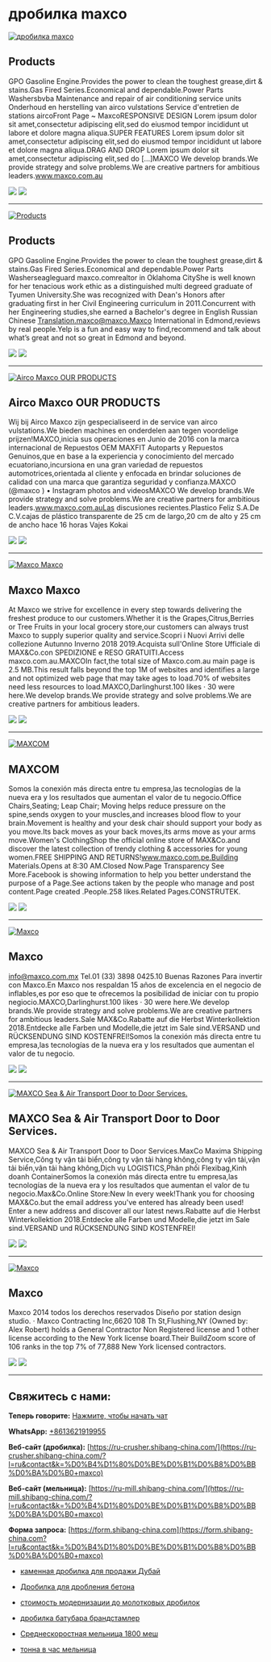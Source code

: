 # дробилка maxco

<a href="https://swt.shibang-china.com/?l=ru&img&k=%D0%B4%D1%80%D0%BE%D0%B1%D0%B8%D0%BB%D0%BA%D0%B0+maxco" target="_blank">![дробилка maxco](http://static.shibang-china.com/all-800x300/1185.jpg)</a>

## Products
GPO Gasoline Engine.Provides the power to clean the toughest grease,dirt &amp; stains.Gas Fired Series.Economical and dependable.Power Parts Washersbvba Maintenance and repair of air conditioning service units Onderhoud en herstelling van airco vulstations Service d'entretien de stations aircoFront Page ~ MaxcoRESPONSIVE DESIGN Lorem ipsum dolor sit amet,consectetur adipiscing elit,sed do eiusmod tempor incididunt ut labore et dolore magna aliqua.SUPER FEATURES Lorem ipsum dolor sit amet,consectetur adipiscing elit,sed do eiusmod tempor incididunt ut labore et dolore magna aliqua.DRAG AND DROP Lorem ipsum dolor sit amet,consectetur adipiscing elit,sed do […]MAXCO We develop brands.We provide strategy and solve problems.We are creative partners for ambitious leaders.www.maxco.com.au


<a href="https://whatsapp.shibangsoft.com/WhatsApp.php" target="_blank" title="WhatsApp">![](http://static.shibang-china.com/icon/whatsapp.png)</a> <a href="https://swt.shibang-china.com/?l=ru&icon&k=%D0%B4%D1%80%D0%BE%D0%B1%D0%B8%D0%BB%D0%BA%D0%B0+maxco" target="_blank">![](http://static.shibang-china.com/icon/chat-ru.png)</a>

---

<a href="https://swt.shibang-china.com/?l=ru&img&k=%D0%B4%D1%80%D0%BE%D0%B1%D0%B8%D0%BB%D0%BA%D0%B0+maxco" target="_blank">![Products](http://static.shibang-china.com/all-800x300/114.jpg)</a>

## Products
GPO Gasoline Engine.Provides the power to clean the toughest grease,dirt &amp; stains.Gas Fired Series.Economical and dependable.Power Parts Washerseagleguard maxco.comrealtor in Oklahoma CityShe is well known for her tenacious work ethic as a distinguished multi degreed graduate of Tyumen University.She was recognized with Dean's Honors after graduating first in her Civil Engineering curriculum in 2011.Concurrent with her Engineering studies,she earned a Bachelor's degree in English Russian Chinese Translation.maxco@maxco.Maxco International in Edmond,reviews by real people.Yelp is a fun and easy way to find,recommend and talk about what’s great and not so great in Edmond and beyond.


<a href="https://whatsapp.shibangsoft.com/WhatsApp.php" target="_blank" title="WhatsApp">![](http://static.shibang-china.com/icon/whatsapp.png)</a> <a href="https://swt.shibang-china.com/?l=ru&icon&k=%D0%B4%D1%80%D0%BE%D0%B1%D0%B8%D0%BB%D0%BA%D0%B0+maxco" target="_blank">![](http://static.shibang-china.com/icon/chat-ru.png)</a>

---

<a href="https://swt.shibang-china.com/?l=ru&img&k=%D0%B4%D1%80%D0%BE%D0%B1%D0%B8%D0%BB%D0%BA%D0%B0+maxco" target="_blank">![Airco Maxco OUR PRODUCTS](http://static.shibang-china.com/all-800x300/12.jpg)</a>

## Airco Maxco OUR PRODUCTS
Wij bij Airco Maxco zijn gespecialiseerd in de service van airco vulstations.We bieden machines en onderdelen aan tegen voordelige prijzen!MAXCO,inicia sus operaciones en Junio de 2016 con la marca internacional de Repuestos OEM MAXFIT Autoparts y Repuestos Genuinos,que en base a la experiencia y conocimiento del mercado ecuatoriano,incursiona en una gran variedad de repuestos automotrices,orientada al cliente y enfocada en brindar soluciones de calidad con una marca que garantiza seguridad y confianza.MAXCO (@maxco ) • Instagram photos and videosMAXCO We develop brands.We provide strategy and solve problems.We are creative partners for ambitious leaders.www.maxco.com.auLas discusiones recientes.Plastico Feliz S.A.De C.V.cajas de pl&#225;stico transparente de 25 cm de largo,20 cm de alto y 25 cm de ancho hace 16 horas Vajes Kokai


<a href="https://whatsapp.shibangsoft.com/WhatsApp.php" target="_blank" title="WhatsApp">![](http://static.shibang-china.com/icon/whatsapp.png)</a> <a href="https://swt.shibang-china.com/?l=ru&icon&k=%D0%B4%D1%80%D0%BE%D0%B1%D0%B8%D0%BB%D0%BA%D0%B0+maxco" target="_blank">![](http://static.shibang-china.com/icon/chat-ru.png)</a>

---

<a href="https://swt.shibang-china.com/?l=ru&img&k=%D0%B4%D1%80%D0%BE%D0%B1%D0%B8%D0%BB%D0%BA%D0%B0+maxco" target="_blank">![Maxco Maxco](http://static.shibang-china.com/all-800x300/461.jpg)</a>

## Maxco Maxco
At Maxco we strive for excellence in every step towards delivering the freshest produce to our customers.Whether it is the Grapes,Citrus,Berries or Tree Fruits in your local grocery store,our customers can always trust Maxco to supply superior quality and service.Scopri i Nuovi Arrivi delle collezione Autunno Inverno 2018 2019.Acquista sull'Online Store Ufficiale di MAX&amp;Co.con SPEDIZIONE e RESO GRATUITI.Access maxco.com.au.MAXCOIn fact,the total size of Maxco.com.au main page is 2.5 MB.This result falls beyond the top 1M of websites and identifies a large and not optimized web page that may take ages to load.70% of websites need less resources to load.MAXCO,Darlinghurst.100 likes &#183; 30 were here.We develop brands.We provide strategy and solve problems.We are creative partners for ambitious leaders.


<a href="https://whatsapp.shibangsoft.com/WhatsApp.php" target="_blank" title="WhatsApp">![](http://static.shibang-china.com/icon/whatsapp.png)</a> <a href="https://swt.shibang-china.com/?l=ru&icon&k=%D0%B4%D1%80%D0%BE%D0%B1%D0%B8%D0%BB%D0%BA%D0%B0+maxco" target="_blank">![](http://static.shibang-china.com/icon/chat-ru.png)</a>

---

<a href="https://swt.shibang-china.com/?l=ru&img&k=%D0%B4%D1%80%D0%BE%D0%B1%D0%B8%D0%BB%D0%BA%D0%B0+maxco" target="_blank">![MAXCOM](http://static.shibang-china.com/all-800x300/1220.jpg)</a>

## MAXCOM
Somos la conexi&#243;n m&#225;s directa entre tu empresa,las tecnolog&#237;as de la nueva era y los resultados que aumentan el valor de tu negocio.Office Chairs,Seating; Leap Chair; Moving helps reduce pressure on the spine,sends oxygen to your muscles,and increases blood flow to your brain.Movement is healthy and your desk chair should support your body as you move.Its back moves as your back moves,its arms move as your arms move.Women's ClothingShop the official online store of MAX&amp;Co.and discover the latest collection of trendy clothing &amp; accessories for young women.FREE SHIPPING AND RETURNS!www.maxco.com.pe.Building Materials.Opens at 8:30 AM.Closed Now.Page Transparency See More.Facebook is showing information to help you better understand the purpose of a Page.See actions taken by the people who manage and post content.Page created .People.258 likes.Related Pages.CONSTRUTEK.


<a href="https://whatsapp.shibangsoft.com/WhatsApp.php" target="_blank" title="WhatsApp">![](http://static.shibang-china.com/icon/whatsapp.png)</a> <a href="https://swt.shibang-china.com/?l=ru&icon&k=%D0%B4%D1%80%D0%BE%D0%B1%D0%B8%D0%BB%D0%BA%D0%B0+maxco" target="_blank">![](http://static.shibang-china.com/icon/chat-ru.png)</a>

---

<a href="https://swt.shibang-china.com/?l=ru&img&k=%D0%B4%D1%80%D0%BE%D0%B1%D0%B8%D0%BB%D0%BA%D0%B0+maxco" target="_blank">![Maxco](http://static.shibang-china.com/all-800x300/1087.jpg)</a>

## Maxco
info@maxco.com.mx Tel.01 (33) 3898 0425.10 Buenas Razones Para invertir con Maxco.En Maxco nos respaldan 15 a&#241;os de excelencia en el negocio de inflables,es por eso que te ofrecemos la posibilidad de iniciar con tu propio negiocio.MAXCO,Darlinghurst.100 likes &#183; 30 were here.We develop brands.We provide strategy and solve problems.We are creative partners for ambitious leaders.Sale MAX&amp;Co.Rabatte auf die Herbst Winterkollektion 2018.Entdecke alle Farben und Modelle,die jetzt im Sale sind.VERSAND und R&#220;CKSENDUNG SIND KOSTENFREI!Somos la conexi&#243;n m&#225;s directa entre tu empresa,las tecnolog&#237;as de la nueva era y los resultados que aumentan el valor de tu negocio.


<a href="https://whatsapp.shibangsoft.com/WhatsApp.php" target="_blank" title="WhatsApp">![](http://static.shibang-china.com/icon/whatsapp.png)</a> <a href="https://swt.shibang-china.com/?l=ru&icon&k=%D0%B4%D1%80%D0%BE%D0%B1%D0%B8%D0%BB%D0%BA%D0%B0+maxco" target="_blank">![](http://static.shibang-china.com/icon/chat-ru.png)</a>

---

<a href="https://swt.shibang-china.com/?l=ru&img&k=%D0%B4%D1%80%D0%BE%D0%B1%D0%B8%D0%BB%D0%BA%D0%B0+maxco" target="_blank">![MAXCO Sea &amp; Air Transport Door to Door Services.](http://static.shibang-china.com/all-800x300/1234.jpg)</a>

## MAXCO Sea &amp; Air Transport Door to Door Services.
MAXCO Sea &amp; Air Transport Door to Door Services.MaxCo Maxima Shipping Service,C&#244;ng ty vận tải biển,c&#244;ng ty vận tải h&#224;ng kh&#244;ng,c&#244;ng ty vận tải,vận tải biển,vận tải h&#224;ng kh&#244;ng,Dịch vụ LOGISTICS,Ph&#226;n phối Flexibag,Kinh doanh ContainerSomos la conexi&#243;n m&#225;s directa entre tu empresa,las tecnolog&#237;as de la nueva era y los resultados que aumentan el valor de tu negocio.Max&amp;Co.Online Store:New In every week!Thank you for choosing MAX&amp;Co.but the email address you've entered has already been used! Enter a new address and discover all our latest news.Rabatte auf die Herbst Winterkollektion 2018.Entdecke alle Farben und Modelle,die jetzt im Sale sind.VERSAND und R&#220;CKSENDUNG SIND KOSTENFREI!


<a href="https://whatsapp.shibangsoft.com/WhatsApp.php" target="_blank" title="WhatsApp">![](http://static.shibang-china.com/icon/whatsapp.png)</a> <a href="https://swt.shibang-china.com/?l=ru&icon&k=%D0%B4%D1%80%D0%BE%D0%B1%D0%B8%D0%BB%D0%BA%D0%B0+maxco" target="_blank">![](http://static.shibang-china.com/icon/chat-ru.png)</a>

---

<a href="https://swt.shibang-china.com/?l=ru&img&k=%D0%B4%D1%80%D0%BE%D0%B1%D0%B8%D0%BB%D0%BA%D0%B0+maxco" target="_blank">![Maxco](http://static.shibang-china.com/all-800x300/74.jpg)</a>

## Maxco
Maxco 2014 todos los derechos reservados Dise&#241;o por station design studio.&nbsp;&#0183;&#32;Maxco Contracting Inc,6620 108 Th St,Flushing,NY (Owned by: Alex Robert) holds a General Contractor Non Registered license and 1 other license according to the New York license board.Their BuildZoom score of 106 ranks in the top 7% of 77,888 New York licensed contractors.

<a href="https://whatsapp.shibangsoft.com/WhatsApp.php" target="_blank" title="WhatsApp">![](http://static.shibang-china.com/icon/whatsapp.png)</a> <a href="https://swt.shibang-china.com/?l=ru&icon&k=%D0%B4%D1%80%D0%BE%D0%B1%D0%B8%D0%BB%D0%BA%D0%B0+maxco" target="_blank">![](http://static.shibang-china.com/icon/chat-ru.png)</a>

---
## Свяжитесь с нами:

**Теперь говорите:** [Нажмите, чтобы начать чат](https://swt.shibang-china.com?l=ru&contact&k=%D0%B4%D1%80%D0%BE%D0%B1%D0%B8%D0%BB%D0%BA%D0%B0+maxco)

**WhatsApp:**  [+8613621919955](https://whatsapp.shibangsoft.com/WhatsApp.php)

**Веб-сайт (дробилка):** [https://ru-crusher.shibang-china.com/](https://ru-crusher.shibang-china.com/?l=ru&contact&k=%D0%B4%D1%80%D0%BE%D0%B1%D0%B8%D0%BB%D0%BA%D0%B0+maxco)

**Веб-сайт (мельница):** [https://ru-mill.shibang-china.com/](https://ru-mill.shibang-china.com/?l=ru&contact&k=%D0%B4%D1%80%D0%BE%D0%B1%D0%B8%D0%BB%D0%BA%D0%B0+maxco)

**Форма запроса:** [https://form.shibang-china.com](https://form.shibang-china.com?l=ru&contact&k=%D0%B4%D1%80%D0%BE%D0%B1%D0%B8%D0%BB%D0%BA%D0%B0+maxco)

* [каменная дробилка для продажи Дубай](../133/%D0%BA%D0%B0%D0%BC%D0%B5%D0%BD%D0%BD%D0%B0%D1%8F%20%D0%B4%D1%80%D0%BE%D0%B1%D0%B8%D0%BB%D0%BA%D0%B0%20%D0%B4%D0%BB%D1%8F%20%D0%BF%D1%80%D0%BE%D0%B4%D0%B0%D0%B6%D0%B8%20%D0%94%D1%83%D0%B1%D0%B0%D0%B9.md)

* [Дробилка для дробления бетона](../134/%D0%94%D1%80%D0%BE%D0%B1%D0%B8%D0%BB%D0%BA%D0%B0%20%D0%B4%D0%BB%D1%8F%20%D0%B4%D1%80%D0%BE%D0%B1%D0%BB%D0%B5%D0%BD%D0%B8%D1%8F%20%D0%B1%D0%B5%D1%82%D0%BE%D0%BD%D0%B0.md)

* [стоимость модернизации до молотковых дробилок](../132/%D1%81%D1%82%D0%BE%D0%B8%D0%BC%D0%BE%D1%81%D1%82%D1%8C%20%D0%BC%D0%BE%D0%B4%D0%B5%D1%80%D0%BD%D0%B8%D0%B7%D0%B0%D1%86%D0%B8%D0%B8%20%D0%B4%D0%BE%20%D0%BC%D0%BE%D0%BB%D0%BE%D1%82%D0%BA%D0%BE%D0%B2%D1%8B%D1%85%20%D0%B4%D1%80%D0%BE%D0%B1%D0%B8%D0%BB%D0%BE%D0%BA.md)

* [дробилка батубара брандстамлер](../131/%D0%B4%D1%80%D0%BE%D0%B1%D0%B8%D0%BB%D0%BA%D0%B0%20%D0%B1%D0%B0%D1%82%D1%83%D0%B1%D0%B0%D1%80%D0%B0%20%D0%B1%D1%80%D0%B0%D0%BD%D0%B4%D1%81%D1%82%D0%B0%D0%BC%D0%BB%D0%B5%D1%80.md)

* [Среднескоростная мельница 1800 меш](../135/%D0%A1%D1%80%D0%B5%D0%B4%D0%BD%D0%B5%D1%81%D0%BA%D0%BE%D1%80%D0%BE%D1%81%D1%82%D0%BD%D0%B0%D1%8F%20%D0%BC%D0%B5%D0%BB%D1%8C%D0%BD%D0%B8%D1%86%D0%B0%201800%20%D0%BC%D0%B5%D1%88.md)

* [тонна в час мельница](../131/%D1%82%D0%BE%D0%BD%D0%BD%D0%B0%20%D0%B2%20%D1%87%D0%B0%D1%81%20%D0%BC%D0%B5%D0%BB%D1%8C%D0%BD%D0%B8%D1%86%D0%B0.md)